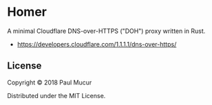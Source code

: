 # Homer

A minimal Cloudflare DNS-over-HTTPS ("DOH") proxy written in Rust.

* https://developers.cloudflare.com/1.1.1.1/dns-over-https/

## License

Copyright © 2018 Paul Mucur

Distributed under the MIT License.
